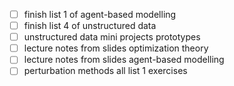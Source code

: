 - [ ] finish list 1 of agent-based modelling
- [ ] finish list 4 of unstructured data
- [ ] unstructured data mini projects prototypes
- [ ] lecture notes from slides optimization theory
- [ ] lecture notes from slides agent-based modelling
- [ ] perturbation methods all list 1 exercises
